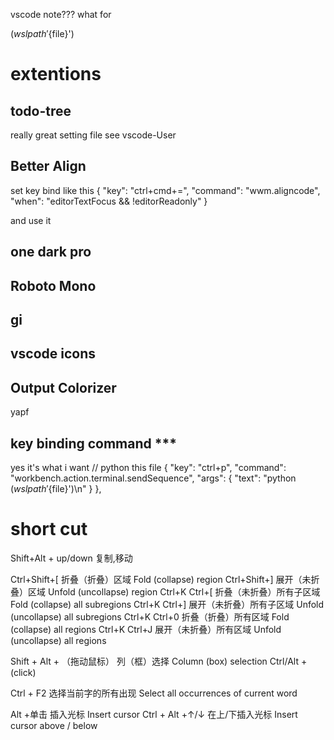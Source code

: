 vscode note??? what for

$(wslpath '${file}')

# extentions
## todo-tree
really great
setting file see vscode-User

## Better Align
set key bind like this
{ "key": "ctrl+cmd+=",
"command": "wwm.aligncode",
"when": "editorTextFocus && !editorReadonly" }

and use it

## one dark pro

## Roboto Mono

## gi

## vscode icons

## Output Colorizer


yapf


## key binding command ***
yes it's what i want
 // python this file
    {
        "key": "ctrl+p",
        "command": "workbench.action.terminal.sendSequence",
        "args": {
            "text": "python $(wslpath '${file}')\n"
        }
    },


# short cut
Shift+Alt + up/down
复制,移动

Ctrl+Shift+[    折叠（折叠）区域 Fold (collapse) region
Ctrl+Shift+]    展开（未折叠）区域 Unfold (uncollapse) region
Ctrl+K Ctrl+[   折叠（未折叠）所有子区域 Fold (collapse) all subregions
Ctrl+K Ctrl+]   展开（未折叠）所有子区域 Unfold (uncollapse) all subregions
Ctrl+K Ctrl+0   折叠（折叠）所有区域 Fold (collapse) all regions
Ctrl+K Ctrl+J   展开（未折叠）所有区域 Unfold (uncollapse) all regions


Shift + Alt + （拖动鼠标）    列（框）选择 Column (box) selection
Ctrl/Alt + (click)

Ctrl + F2   选择当前字的所有出现 Select all occurrences of current word

Alt +单击 插入光标 Insert cursor
Ctrl + Alt +↑/↓ 在上/下插入光标 Insert cursor above / below